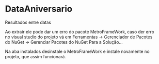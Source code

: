 # DataAniversario
Resultados entre datas

Ao extrair ele pode dar um erro do pacote MetroFrameWork, caso der erro no visual studio do projeto vá em Ferramentas -> Gerenciador de Pacotes do NuGet -> Gerenciar Pacotes do NuGet Para a Solução...

Na aba instalados desinstale o MetroFrameWork e instale novamente no projeto, que assim funcionará.
